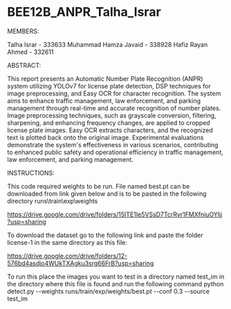 # BEE12B_ANPR_Talha_Israr

MEMBERS:

Talha Israr - 333633
Muhammad Hamza Javaid - 338928
Hafiz Rayan Ahmed - 332611


ABSTRACT:

This report presents an Automatic Number Plate Recognition (ANPR) system utilizing YOLOv7 for license plate detection, DSP techniques for image preprocessing, and Easy OCR for character recognition. The system aims to enhance traffic management, law enforcement, and parking management through real-time and accurate recognition of number plates. Image preprocessing techniques, such as grayscale conversion, filtering, sharpening, and enhancing frequency changes, are applied to cropped license plate images. Easy OCR extracts characters, and the recognized text is plotted back onto the original image. Experimental evaluations demonstrate the system's effectiveness in various scenarios, contributing to enhanced public safety and operational efficiency in traffic management, law enforcement, and parking management.


INSTRUCTIONS:

This code required weights to be run. File named best.pt can be downloaded from link given below and is to be pasted in the following directory runs\train\exp\weights

https://drive.google.com/drive/folders/15ITE1Ie5VSsD7TcrRyr1FMXfniuOYljj?usp=sharing

To download the dataset go to the following link and paste the folder license-1 in the same directory as this file:

https://drive.google.com/drive/folders/12-576bd4asdjo4WUkTXAgku3srg66FrB?usp=sharing

To run this place the images you want to test in a directory named test_im in the directory where this file is found and run the following command
python detect.py --weights runs/train/exp/weights/best.pt --conf 0.3 --source test_im
